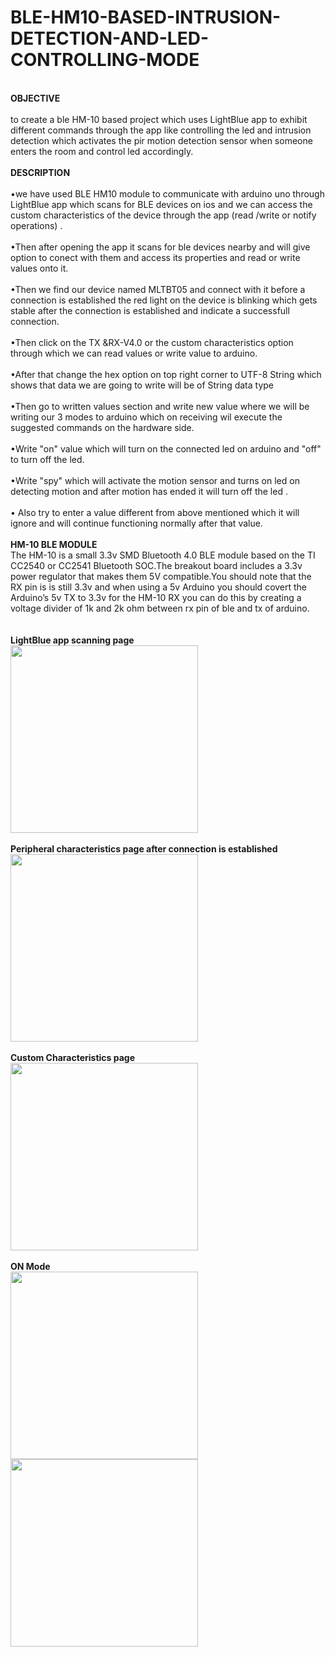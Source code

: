 # BLE-HM10-BASED-INTRUSION-DETECTION-AND-LED-CONTROLLING-MODE
<br><b> OBJECTIVE</b></br>
<br>to create a ble HM-10 based project which uses LightBlue app to exhibit different commands through the app like controlling the led and intrusion detection which activates the pir motion detection sensor when someone enters the room and control led accordingly.</br>
<br><b>DESCRIPTION</b></br>
<br>•we have used BLE HM10 module to communicate with arduino uno through LightBlue app which scans for BLE devices on ios and we can access the custom characteristics of the device through the app (read /write or notify operations) .</br>
<br>•Then after opening the app it scans for ble devices nearby and will give option to conect with them and access its properties and read or write values onto it.</br>
<br>•Then we find our device named MLTBT05 and connect with it before a connection is established the red light on the device is blinking which gets stable after the connection is established and indicate a successfull connection.</br>
<br>•Then click on the TX &RX-V4.0 or the custom characteristics option through which we can read values or write value to arduino.</br>
<br>•After that change the hex option on top right corner to UTF-8 String which shows that data we are going to write will be of String data type</br>
<br>•Then go to written values section and write new value where we will be writing our 3 modes to arduino which on receiving wil execute the suggested commands on the hardware side.</br>
<br>•Write "on" value which will turn on the connected led on arduino and "off" to turn off the led.</br>
<br>•Write "spy" which will activate the motion sensor and turns on led on detecting motion and after motion has ended it will turn  off the led .</br>
<br>• Also try to enter a value different from above mentioned which it will ignore and will continue functioning normally after that value.</br>
<br><b>HM-10 BLE MODULE</b>
<br>The HM-10 is a small 3.3v SMD Bluetooth 4.0 BLE module based on the TI CC2540 or CC2541 Bluetooth SOC.The breakout board includes a 3.3v power regulator that makes them 5V compatible.You should note that the RX pin is is still 3.3v and when using a 5v Arduino you should covert the Arduino’s 5v TX to 3.3v for the HM-10 RX you can do this by creating a voltage divider of 1k and 2k ohm between rx pin of ble and tx of arduino.</br>
<br><br><b>LightBlue app scanning page</b><br>
<img src="https://user-images.githubusercontent.com/23056679/77564602-ff205b00-6ee8-11ea-8103-479e95411a91.PNG" width="300">
<br><br><b>Peripheral characteristics page after connection is established</b><br>
<img src="https://user-images.githubusercontent.com/23056679/77643039-ad2d1300-6f84-11ea-852f-3f1b3db56756.PNG" width="300">
<br><br><b>Custom Characteristics page</b><br>
<img src="https://user-images.githubusercontent.com/23056679/77643495-773c5e80-6f85-11ea-80f4-47773de5076e.PNG" width="300">
<br><br><b>ON Mode</b><br>
<img src="https://user-images.githubusercontent.com/23056679/77644300-cc2ca480-6f86-11ea-8438-37f61dee7dee.jpg" width="300">
<img src="" width="300">

